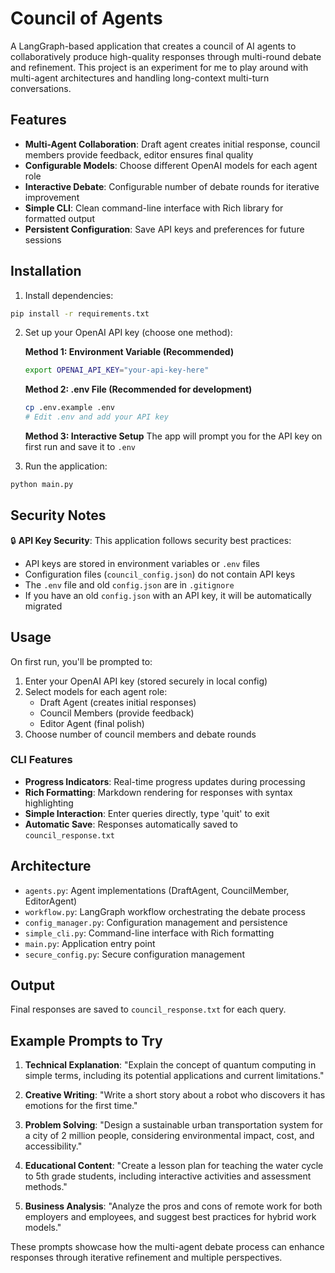 # Council of Agents

A LangGraph-based application that creates a council of AI agents to collaboratively produce high-quality responses through multi-round debate and refinement. This project is an experiment for me to play around with multi-agent architectures and handling long-context multi-turn conversations.

## Features

- **Multi-Agent Collaboration**: Draft agent creates initial response, council members provide feedback, editor ensures final quality
- **Configurable Models**: Choose different OpenAI models for each agent role
- **Interactive Debate**: Configurable number of debate rounds for iterative improvement
- **Simple CLI**: Clean command-line interface with Rich library for formatted output
- **Persistent Configuration**: Save API keys and preferences for future sessions

## Installation

1. Install dependencies:
```bash
pip install -r requirements.txt
```

2. Set up your OpenAI API key (choose one method):

   **Method 1: Environment Variable (Recommended)**
   ```bash
   export OPENAI_API_KEY="your-api-key-here"
   ```

   **Method 2: .env File (Recommended for development)**
   ```bash
   cp .env.example .env
   # Edit .env and add your API key
   ```

   **Method 3: Interactive Setup**
   The app will prompt you for the API key on first run and save it to `.env`

3. Run the application:
```bash
python main.py
```

## Security Notes

🔒 **API Key Security**: This application follows security best practices:
- API keys are stored in environment variables or `.env` files
- Configuration files (`council_config.json`) do not contain API keys
- The `.env` file and old `config.json` are in `.gitignore`
- If you have an old `config.json` with an API key, it will be automatically migrated

## Usage

On first run, you'll be prompted to:
1. Enter your OpenAI API key (stored securely in local config)
2. Select models for each agent role:
   - Draft Agent (creates initial responses)
   - Council Members (provide feedback)
   - Editor Agent (final polish)
3. Choose number of council members and debate rounds

### CLI Features

- **Progress Indicators**: Real-time progress updates during processing
- **Rich Formatting**: Markdown rendering for responses with syntax highlighting
- **Simple Interaction**: Enter queries directly, type 'quit' to exit
- **Automatic Save**: Responses automatically saved to `council_response.txt`

## Architecture

- `agents.py`: Agent implementations (DraftAgent, CouncilMember, EditorAgent)
- `workflow.py`: LangGraph workflow orchestrating the debate process
- `config_manager.py`: Configuration management and persistence
- `simple_cli.py`: Command-line interface with Rich formatting
- `main.py`: Application entry point
- `secure_config.py`: Secure configuration management

## Output

Final responses are saved to `council_response.txt` for each query.

## Example Prompts to Try

1. **Technical Explanation**: "Explain the concept of quantum computing in simple terms, including its potential applications and current limitations."

2. **Creative Writing**: "Write a short story about a robot who discovers it has emotions for the first time."

3. **Problem Solving**: "Design a sustainable urban transportation system for a city of 2 million people, considering environmental impact, cost, and accessibility."

4. **Educational Content**: "Create a lesson plan for teaching the water cycle to 5th grade students, including interactive activities and assessment methods."

5. **Business Analysis**: "Analyze the pros and cons of remote work for both employers and employees, and suggest best practices for hybrid work models."

These prompts showcase how the multi-agent debate process can enhance responses through iterative refinement and multiple perspectives.
